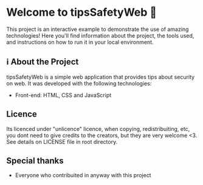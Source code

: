# **Welcome to tipsSafetyWeb** 🚀

This project is an interactive example to demonstrate the use of amazing technologies! Here you'll find information about the project, the tools used, and instructions on how to run it in your local environment.

## ℹ️ About the Project

tipsSafetyWeb is a simple web application that provides tips about security on web. It was developed with the following technologies:

- Front-end: HTML, CSS and JavaScript

## Licence

Its licenced under "unlicence" licence, when copying, redistribuiting, etc, you dont need to give credits to the creators, but they are very welcome <3. See details on LICENSE file in root directory.

## Special thanks

- Everyone who contribuited in anyway with this project
